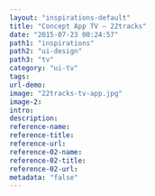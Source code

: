 ```yaml
---
layout: "inspirations-default"
title: "Concept App TV – 22tracks"
date: "2015-07-23 00:24:57"
path1: "inspirations"
path2: "ui-design"
path3: "tv"
category: "ui-tv"
tags:
url-demo:
image: "22tracks-tv-app.jpg"
image-2:
intro:
description:
reference-name:
reference-title:
reference-url:
reference-02-name:
reference-02-title:
reference-02-url:
metadata: "false"
---
```

